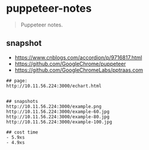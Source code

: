 # puppeteer-notes
> Puppeteer notes.


## snapshot
- https://www.cnblogs.com/accordion/p/9716817.html
- https://github.com/GoogleChrome/puppeteer
- https://github.com/GoogleChromeLabs/pptraas.com

~~~
## page:
http://10.11.56.224:3000/echart.html


## snapshots
http://10.11.56.224:3000/example.png
http://10.11.56.224:3000/example-60.jpg
http://10.11.56.224:3000/example-80.jpg
http://10.11.56.224:3000/example-100.jpg

## cost time
- 5.9xs
- 4.9xs
~~~



